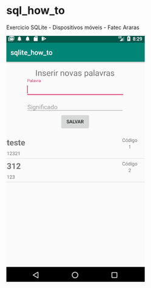 # sql_how_to
Exercicio SQLite - Dispositivos móveis - Fatec Araras

![Tela app](https://raw.githubusercontent.com/dsicari/sql_how_to/master/tela.PNG)
